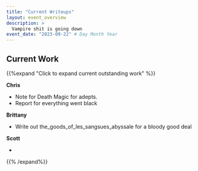 ```yaml
---
title: "Current Writeups"
layout: event_overview
description: >
  Vampire shit is going down
event_date: "2023-09-22" # Day Month Year
---
```


## Current Work

{{%expand "Click to expand current outstanding work" %}}

**Chris** 

- Note for Death Magic for adepts. 
- Report for everything went black

**Brittany** 

- Write out the_goods_of_les_sangsues_abyssale for a bloody good deal

**Scott** 

- 

{{% /expand%}}


